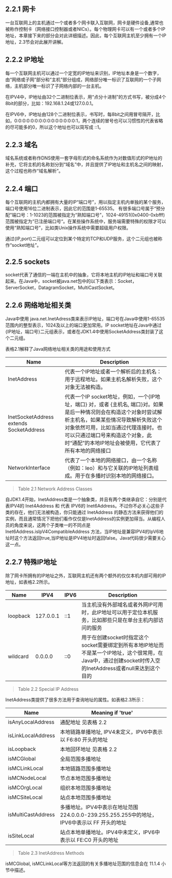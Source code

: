 ## 2.2.1 网卡
一台互联网上的主机通过一个或者多个网卡联入互联网，网卡是硬件设备,通常也被称作控制卡（网络接口控制器或者NICs）。每个物理网卡可以有一个或者多个IP地址，本章接下来的部分会对此详细描述。因此，每个互联网主机至少拥有一个IP地址，2.3节会对此展开讲解。


## 2.2.2 IP地址
每一个互联网主机可以通过一个定宽的IP地址来识别，IP地址本身是一个数字，由“网络或子网”部分和“主机”部分组成，网络部分唯一标识了互联网的一个子网络，主机部分唯一标识了子网络内部的一台主机。

在IPV4中，IP地址由32个二进制位表示，用“点分十进制”的方式书写，被分成4个8bit的部分，比如：192.168.1.24或127.0.0.1。

在IPV6中，IP地址由128个二进制位表示，书写时，每8bit之间用冒号隔开，比如，0:0:0:0:0:0:0:0:0:0:0:0:0:0:0:1，两个连续的冒号也可以习惯性的代表省略的尽可能多的0，所以这个地址也可以简写成 ::1。

## 2.2.3 域名
域名系统或者称作DNS使用一套字母形式的命名系统作为对数值形式的IP地址的补充，它将主机的名称划分到“域名”中，并且提供了IP地址和主机名之间的映射，这个过程也称作“域名解析”。


## 2.2.4 端口
每个互联网的主机内都拥有大量的IP“端口号”，用以指定主机内单独的某个服务，端口号使用16位二进制表示，因此它的范围是1-65535。
有很多端口号属于“预分配”端口号：1-1023的范围被指定为“熟知端口号”，1024-49151(0x0400-0xbfff)范围被指定为“已注册端口号“。在某些操作系统中，服务端需要特殊的权限才可以使用“熟知端口号”，比如类Unix操作系统中需要超级用户权限。

通过{IP,port}二元组可以定位到某个特定的TCP和UDP服务，这个二元组也被称作“socket地址”。

## 2.2.5 sockets
socket代表了通信的一端在主机中的抽象，它将本地主机的IP地址和端口号关联起来。在Java中，socket被java.net包中的以下类表示：Socket，ServerSocket，DatagramSocket，MultiCastSocket。

## 2.2.6 网络地址相关类
Java中使用 java.net.InetAdress类来表示IP地址，端口号在Java中使用1-65535范围内的整型表示，1024及以上的端口更加常用。IP socket地址在Java中通过{IP地址，端口号}二元组表示，或者在JDK1.4中使用SocketAddress类封装了这个二元组。

表格2.1解释了Java网络地址相关类的用途和使用方式

| Name      | Description |
| ----------- | ----------- |
| InetAddress      | 代表一个IP地址或者一个解析后的主机名：用于远程地址。如果主机名解析失败，这个对象无法被构造。|
| InetSocketAddress extends SocketAddress   | 代表一个IP socket地址，例如，一个{IP地址，端口} 对，或者 {主机名, 端口}对。如果是后一种情况则会在构造这个对象时尝试解析主机名，如果某些情况导致解析失败这个对象依然可用，比如当通过代理连接时。也可以只通过端口号来构造这个对象，此时“通配”的本地IP地址会被使用，它代表了所有本地的网络接口|
| NetworkInterface| 代表了一个本地的网络接口，由一个名称（例如：leo）和与它关联的IP地址列表组成。用于在多播时识别本地的网络接口。        |
>Table 2.1 Network Address Classes

自JDK1.4开始，InetAddress类是一个抽象类，并且有两个类继承自它：分别是代表IPV4的 Inet4Address 和 代表 IPV6的 Inet6Address。不过你不必关心这些子类的存在，他们无法被构造，你只能通过 InetAddress 的静态方法来获得他们的实例，而且通常情况下把他们看作仅仅是InetAddress的实例更加得当。从编程人员的角度来说，这两个子类唯一的不同点是 Inet6Address.isIpV4CompatibleAddress 方法，当IP地址是兼容IPV4的IpV6地址时这个方法返回true,当IP地址是IPV4地址时返回false。Java代码很少需要关心这一点。


## 2.2.7 特殊IP地址
除了网卡所拥有的IP地址之外，互联网主机还有两个额外的仅仅本机内部可用的IP地址，如表格2.2所示。

| Name      |IPV4|IPV6| Description |
| ----------- |----|----| ----------- |
| loopback   |127.0.0.1 |::1| 当主机没有外部域名或者外网IP可用时，此IP地址可以用于定位本机服务，比如那些只是在单台主机内部访问的服务       |
| wildcard   |0.0.0.0   |::0| 用于在创建socket时指定这个socket需要绑定到所有本地IP地址而不是某一个IP地址，这个很常用，在Java中，通过创建socket时传入空的InetAddress或者null来达到这个目的        |
>Table 2.2 Special IP Address

InetAddress类提供了很多方法用于查询地址的属性。如表格2.3所示：

| Name        |Meaning if 'true'|
| ----------- |-----------------------|
| isAnyLocalAddress   | 通配地址 见表格 2.2 |
| isLinkLocalAddress   | 本地链路单播地址, IPV4未定义，IPV6中表示以 F6:80 开头的地址   |
| isLoopback | 本地回环地址 见表格 2.2     |
| isMCGlobal | 全局范围多播地址    |
| isMCLinkLocal | 本地链路范围多播地址    |
| isMCNodeLocal | 节点本地范围多播地址    |
| isMCOrgLocal | 组织本地范围多播地址    |
| isMCSiteLocal | 站点本地范围多播地址    |
| isMultiCastAddress | 多播地址。IPV4中表示在地址范围 224.0.0.0-239.255.255.255中的地址，IPV6中表示以 FF 开头的地址   |
| isSiteLocal | 站点本地单播地址。IPV4中未定义，IPV6中表示以 FE:C0 开头的地址   |
>Table 2.3 InetAddress Methods

isMCGlobal, isMCLinkLocal等方法返回的有关多播地址范围的信息会在 11.1.4 小节中描述。